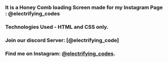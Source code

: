 ### It is a Honey Comb loading Screen made for my Instagram Page : @electrifying_codes

### Technologies Used - HTML and CSS only.

### Join our discord Server: [@electrifying_code]
### Find me on Instagram: [@electrifying_codes][Instagram].

[instagram]: https://www.instagram.com/electrifying_codes